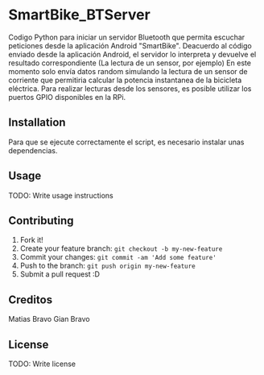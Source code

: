 # SmartBike_BTServer

Codigo Python para iniciar un servidor Bluetooth que permita escuchar peticiones desde la aplicación Android "SmartBike".
Deacuerdo al código enviado desde la aplicación Android, el servidor lo interpreta y devuelve el resultado correspondiente (La lectura de un sensor, por ejemplo)
En este momento solo envía datos random simulando la lectura de un sensor de corriente que permitiria calcular la potencia instantanea de la bicicleta eléctrica.
Para realizar lecturas desde los sensores, es posible utilizar los puertos GPIO disponibles en la RPi.

## Installation

Para que se ejecute correctamente el script, es necesario instalar unas dependencias.


## Usage

TODO: Write usage instructions

## Contributing

1. Fork it!
2. Create your feature branch: `git checkout -b my-new-feature`
3. Commit your changes: `git commit -am 'Add some feature'`
4. Push to the branch: `git push origin my-new-feature`
5. Submit a pull request :D

## Creditos

Matias Bravo
Gian Bravo

## License

TODO: Write license
